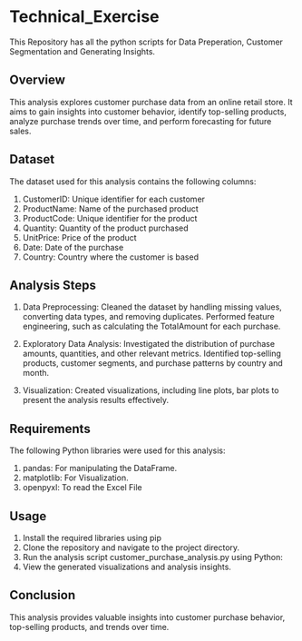 # Technical_Exercise
This Repository has all the python scripts for Data Preperation, Customer Segmentation and Generating Insights.

## Overview

This analysis explores customer purchase data from an online retail store. It aims to gain insights into customer behavior, identify top-selling products, analyze purchase trends over time, and perform forecasting for future sales.

## Dataset
The dataset used for this analysis contains the following columns:

1. CustomerID: Unique identifier for each customer
2. ProductName: Name of the purchased product
3. ProductCode: Unique identifier for the product
4. Quantity: Quantity of the product purchased
5. UnitPrice: Price of the product
6. Date: Date of the purchase
7. Country: Country where the customer is based

## Analysis Steps

1. Data Preprocessing:
Cleaned the dataset by handling missing values, converting data types, and removing duplicates.
Performed feature engineering, such as calculating the TotalAmount for each purchase.

2. Exploratory Data Analysis:
Investigated the distribution of purchase amounts, quantities, and other relevant metrics.
Identified top-selling products, customer segments, and purchase patterns by country and month.

3. Visualization:
Created visualizations, including line plots, bar plots to present the analysis results effectively.


## Requirements
The following Python libraries were used for this analysis:
1. pandas: For manipulating the DataFrame.
2. matplotlib: For Visualization.
3. openpyxl: To read the Excel File

## Usage
1. Install the required libraries using pip
2. Clone the repository and navigate to the project directory.
3. Run the analysis script customer_purchase_analysis.py using Python:
4. View the generated visualizations and analysis insights.

## Conclusion
This analysis provides valuable insights into customer purchase behavior, top-selling products, and trends over time.


